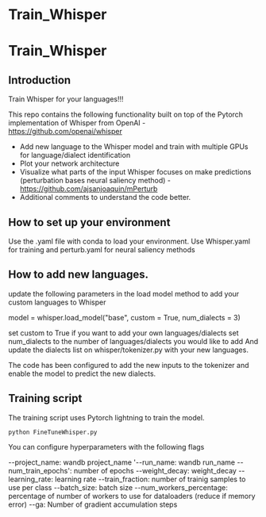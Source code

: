 # Train_Whisper

# Train_Whisper

## Introduction 
Train Whisper for your languages!!!

This repo contains the following functionality built on top of the Pytorch implementation of Whisper from OpenAI - https://github.com/openai/whisper

* Add new language to the Whisper model and train with multiple GPUs for language/dialect identification
* Plot your network architecture
* Visualize what parts of the input Whisper focuses on make predictions (perturbation bases neural saliency method) - https://github.com/ajsanjoaquin/mPerturb
* Additional comments to understand the code better.

## How to set up your environment
Use the .yaml file with conda to load your environment. 
Use Whisper.yaml for training and perturb.yaml for neural saliency methods

## How to add new languages. 

update the following parameters in the load model method to add your custom  languages to Whisper

model = whisper.load_model("base", custom = True, num_dialects = 3)

set custom to True if you want to add your own languages/dialects
set num_dialects to the number of languages/dialects you would like to add
And update the dialects list on whisper/tokenizer.py with your new languages. 

The code has been configured to add the new inputs to the tokenizer and enable the model to predict the new dialects. 

## Training script

The training script uses Pytorch lightning to train the model. 
```
python FineTuneWhisper.py
```
You can configure hyperparameters with the following flags

--project_name: wandb project_name
'--run_name: wandb run_name
--num_train_epochs': number of epochs
--weight_decay: weight_decay
--learning_rate: learning rate
--train_fraction: number of trainig samples to use per class
--batch_size: batch size
--num_workers_percentage: percentage of number of workers to use for dataloaders (reduce if memory error)
--ga: Number of gradient accumulation steps
